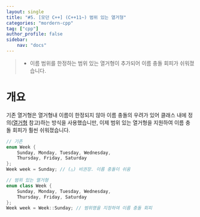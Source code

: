 ```yaml
---
layout: single
title: "#5. [모던 C++] (C++11~) 범위 있는 열거형"
categories: "mordern-cpp"
tag: ["cpp"]
author_profile: false
sidebar: 
    nav: "docs"
---
```


> * 이름 범위를 한정하는 범위 있는 열거형이 추가되어 이름 충돌 회피가 쉬워졌습니다.

# 개요

기존 열거형은 열거형내 이름이 한정되지 않아 이름 충돌의 우려가 있어 클래스 내에 정의([열거형](https://tango1202.github.io/classic-cpp-guide/classic-cpp-guide-enum/) 참고)하는 방식을 사용했습니만, 이제 범위 있는 열거형을 지원하여 이름 충돌 회피가 훨씬 쉬워졌습니다.

```cpp
// 기존
enum Week {
    Sunday, Monday, Tuesday, Wednesday, 
    Thursday, Friday, Saturday
};
Week week = Sunday; // (△) 비권장. 이름 충돌이 쉬움

// 범위 있는 열거형
enum class Week {
    Sunday, Monday, Tuesday, Wednesday, 
    Thursday, Friday, Saturday
};
Week week = Week::Sunday; // 범위명을 지정하여 이름 충돌 회피
```